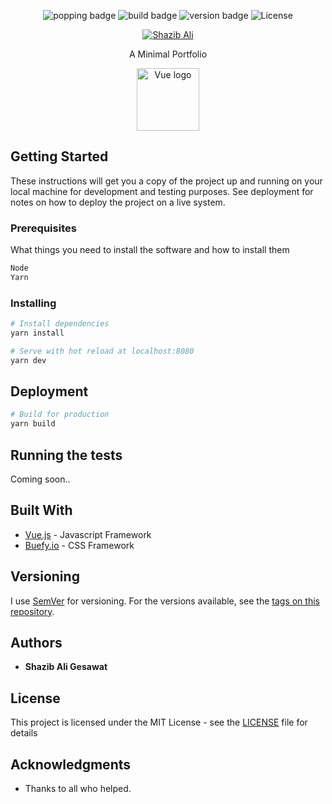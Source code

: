 <p align="center">
  <img alt="popping badge" src="https://img.shields.io/hackage-deps/v/lens.svg" />
  <img alt="build badge" src="https://img.shields.io/badge/build-never built-lightgrey.svg?style=flat-square" />
  <img alt="version badge" src="https://img.shields.io/badge/version-2.0.0-blue.svg?style=flat-square" />
  <img src="https://img.shields.io/npm/l/vue.svg" alt="License">
</p>
<p align="center"><a href="https://www.shazibali.com"><img alt="Shazib Ali" src="https://imgur.com/vVizAbG" /></a></p>
<p align="center">A Minimal Portfolio</p>
<p align="center"><a href="https://vuejs.org" target="_blank"><img width="100" src="https://vuejs.org/images/logo.png" alt="Vue logo"></a></p>

## Getting Started

These instructions will get you a copy of the project up and running on your local machine for development and testing purposes. See deployment for notes on how to deploy the project on a live system.

### Prerequisites

What things you need to install the software and how to install them

```bash
Node
Yarn
```

### Installing

```bash
# Install dependencies
yarn install

# Serve with hot reload at localhost:8080
yarn dev
```

## Deployment

```bash
# Build for production
yarn build
```

## Running the tests

Coming soon..

## Built With

- [Vue.js](https://vuejs.org/) - Javascript Framework
- [Buefy.io](https://buefy.github.io/#/) - CSS Framework

## Versioning

I use [SemVer](http://semver.org/) for versioning. For the versions available, see the [tags on this repository](https://github.com/he77y).

## Authors

- **Shazib Ali Gesawat**

## License

This project is licensed under the MIT License - see the [LICENSE](LICENSE) file for details

## Acknowledgments

- Thanks to all who helped.
